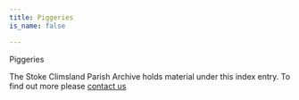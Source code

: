 ```yaml
---
title: Piggeries
is_name: false

---
```


Piggeries


The Stoke Climsland Parish Archive holds material under this index entry. To find out more please [contact us](/contact/)
